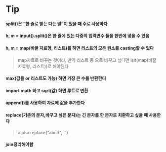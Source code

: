 # Tip

#### split()은 “한 줄로 받는 다는 말”이 있을 때 주로 사용하자

#### h, m = input().split()은 한 줄에 있는 다중의 입력변수 들을 한번에 넣을 수 있음

#### h, m = map(바꿀 자료형, 리스트)를 하면 리스트의 모든 원소를 casting할 수 있다

> map자료로 바꾸는 것이라, 만약 리스트 등 으로 바꾸고 싶다면 lsit(map(바꿀 자료형, 리스트))로 해야된다

#### max(값들 or 리스트도 가능) 하면 가장 큰 수를 반환한다

#### import math 하고 sqrt(값) 하면 루트로 변환

#### append()를 사용하여 자료에 값을 추가한다

#### replace(기존의 문자,바꾸고 싶은 문자)는 긴 문자를 한 문자로 치환하고 싶을 때 사용한다

> alpha.replace("abcd", '.')

#### join정리해야함
